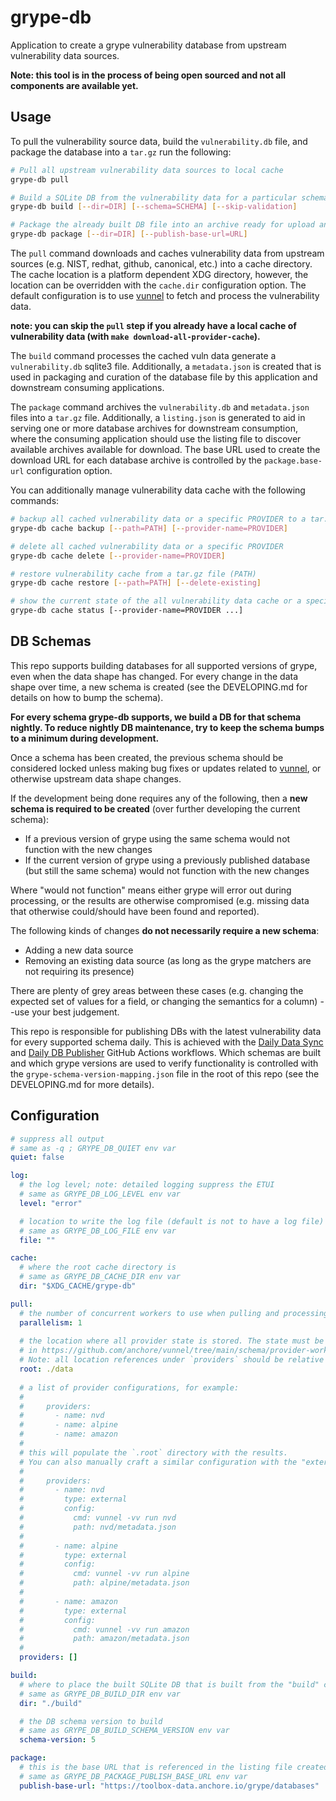 # grype-db
Application to create a grype vulnerability database from upstream vulnerability data sources.

**Note: this tool is in the process of being open sourced and not all components are available yet.**

## Usage

To pull the vulnerability source data, build the `vulnerability.db` file, and package the database into a `tar.gz` run the following:
```bash
# Pull all upstream vulnerability data sources to local cache
grype-db pull

# Build a SQLite DB from the vulnerability data for a particular schema version
grype-db build [--dir=DIR] [--schema=SCHEMA] [--skip-validation]

# Package the already built DB file into an archive ready for upload and serving
grype-db package [--dir=DIR] [--publish-base-url=URL]
```

The `pull` command downloads and caches vulnerability data from upstream sources (e.g. NIST, redhat, github, canonical, etc.) into
a cache directory. The cache location is a platform dependent XDG directory, however, the location can be overridden with the `cache.dir`
configuration option. The default configuration is to use [vunnel](https://github.com/anchore/vunnel) to fetch and 
process the vulnerability data.

**note: you can skip the `pull` step if you already have a local cache of vulnerability data (with `make download-all-provider-cache`).**

The `build` command processes the cached vuln data generate a `vulnerability.db` sqlite3 file. Additionally, a `metadata.json`
is created that is used in packaging and curation of the database file by this application and downstream consuming applications.

The `package` command archives the `vulnerability.db` and `metadata.json` files into a `tar.gz` file. Additionally, a `listing.json`
is generated to aid in serving one or more database archives for downstream consumption, where the consuming application should
use the listing file to discover available archives available for download. The base URL used to create the download URL for each
database archive is controlled by the `package.base-url` configuration option.

You can additionally manage vulnerability data cache with the following commands:
```bash
# backup all cached vulnerability data or a specific PROVIDER to a tar.gz file (PATH)
grype-db cache backup [--path=PATH] [--provider-name=PROVIDER]

# delete all cached vulnerability data or a specific PROVIDER
grype-db cache delete [--provider-name=PROVIDER]

# restore vulnerability cache from a tar.gz file (PATH)
grype-db cache restore [--path=PATH] [--delete-existing]

# show the current state of the all vulnerability data cache or a specific PROVIDER
grype-db cache status [--provider-name=PROVIDER ...]
```

## DB Schemas

This repo supports building databases for all supported versions of grype, even when the data shape has changed.
For every change in the data shape over time, a new schema is created (see the DEVELOPING.md for details on how to bump the schema).

**For every schema grype-db supports, we build a DB for that schema nightly. To reduce nightly DB maintenance, try to keep the schema bumps to a minimum during development.**

Once a schema has been created, the previous schema should be considered locked unless making bug fixes or updates related to [vunnel](https://github.com/anchore/vunnel), or otherwise upstream data shape changes.

If the development being done requires any of the following, then a **new schema is required to be created** (over further developing the current schema):
- If a previous version of grype using the same schema would not function with the new changes
- If the current version of grype using a previously published database (but still the same schema) would not function with the new changes

Where "would not function" means either grype will error out during processing, or the results are otherwise compromised (e.g. missing data that otherwise could/should have been found and reported).

The following kinds of changes **do not necessarily require a new schema**:
- Adding a new data source
- Removing an existing data source (as long as the grype matchers are not requiring its presence)

There are plenty of grey areas between these cases (e.g. changing the expected set of values for a field, or changing the semantics for a column) --use your best judgement.

This repo is responsible for publishing DBs with the latest vulnerability data for every supported schema daily.
This is achieved with the [Daily Data Sync](https://github.com/anchore/grype-db/actions/workflows/daily-data-sync.yaml) and [Daily DB Publisher](https://github.com/anchore/grype-db/actions/workflows/daily-db-publisher.yaml) GitHub Actions workflows.
Which schemas are built and which grype versions are used to verify functionality is controlled with the `grype-schema-version-mapping.json` file in the root of this repo 
(see the DEVELOPING.md for more details). 

## Configuration

```yaml
# suppress all output
# same as -q ; GRYPE_DB_QUIET env var
quiet: false

log:
  # the log level; note: detailed logging suppress the ETUI
  # same as GRYPE_DB_LOG_LEVEL env var
  level: "error"

  # location to write the log file (default is not to have a log file)
  # same as GRYPE_DB_LOG_FILE env var
  file: ""

cache:
  # where the root cache directory is
  # same as GRYPE_DB_CACHE_DIR env var
  dir: "$XDG_CACHE/grype-db"

pull:
  # the number of concurrent workers to use when pulling and processing data
  parallelism: 1
  
  # the location where all provider state is stored. The state must be oriented as described 
  # in https://github.com/anchore/vunnel/tree/main/schema/provider-workspace-state .
  # Note: all location references under `providers` should be relative to this directory
  root: ./data
  
  # a list of provider configurations, for example:
  #
  #     providers:
  #       - name: nvd
  #       - name: alpine
  #       - name: amazon
  #
  # this will populate the `.root` directory with the results.
  # You can also manually craft a similar configuration with the "external" provider:
  #
  #     providers:
  #       - name: nvd
  #         type: external
  #         config:
  #           cmd: vunnel -vv run nvd
  #           path: nvd/metadata.json
  #
  #       - name: alpine
  #         type: external
  #         config:
  #           cmd: vunnel -vv run alpine
  #           path: alpine/metadata.json
  #
  #       - name: amazon
  #         type: external
  #         config:
  #           cmd: vunnel -vv run amazon
  #           path: amazon/metadata.json
  #
  providers: []

build:
  # where to place the built SQLite DB that is built from the "build" command
  # same as GRYPE_DB_BUILD_DIR env var
  dir: "./build"

  # the DB schema version to build
  # same as GRYPE_DB_BUILD_SCHEMA_VERSION env var
  schema-version: 5

package:
  # this is the base URL that is referenced in the listing file created during the "package" command
  # same as GRYPE_DB_PACKAGE_PUBLISH_BASE_URL env var
  publish-base-url: "https://toolbox-data.anchore.io/grype/databases"
```